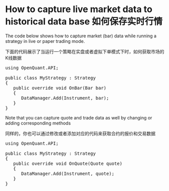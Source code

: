 # How to capture live market data to historical data base 如何保存实时行情

The code below shows how to capture market (bar) data while running a strategy in live or paper trading mode.

下面的代码展示了当运行一个策略在实盘或者虚拟下单模式下时，如何获取市场的K线数据
<pre>
using OpenQuant.API;

public class MyStrategy : Strategy
{
   public override void OnBar(Bar bar)
   {
      DataManager.Add(Instrument, bar);
   }
}
</pre>


Note that you can capture quote and trade data as well by changing or adding corresponding methods

同样的，你也可以通过修改或者添加对应的代码来获取合约的报价和交易数据

<pre>
using OpenQuant.API;

public class MyStrategy : Strategy
{
   public override void OnQuote(Quote quote)
   {
      DataManager.Add(Instrument, quote);
   }
}
</pre>